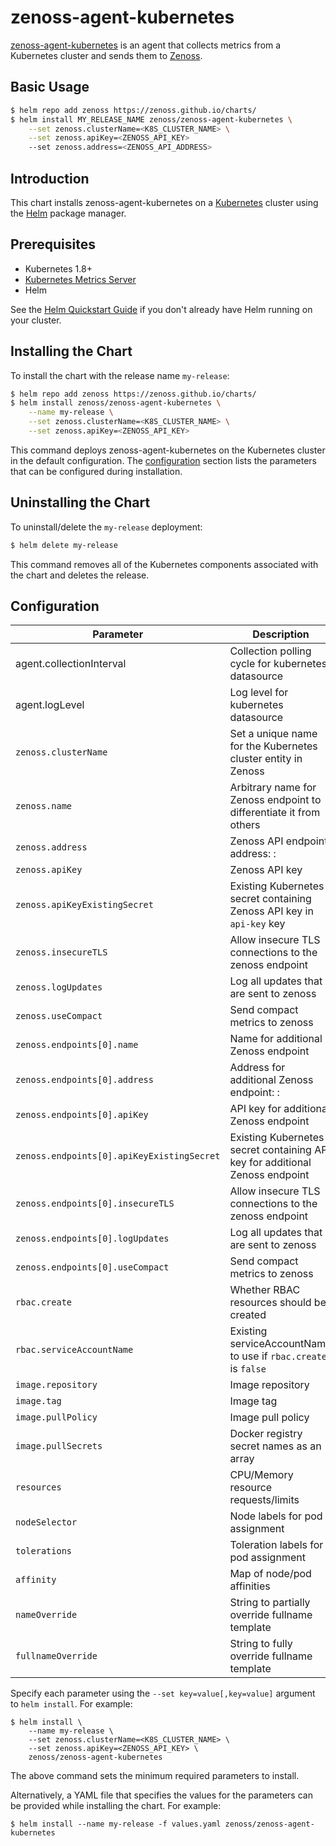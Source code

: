 # zenoss-agent-kubernetes

[zenoss-agent-kubernetes] is an agent that collects metrics from a Kubernetes
cluster and sends them to [Zenoss].

## Basic Usage

```bash
$ helm repo add zenoss https://zenoss.github.io/charts/
$ helm install MY_RELEASE_NAME zenoss/zenoss-agent-kubernetes \
    --set zenoss.clusterName=<K8S_CLUSTER_NAME> \
    --set zenoss.apiKey=<ZENOSS_API_KEY>
    --set zenoss.address=<ZENOSS_API_ADDRESS>
```

## Introduction

This chart installs zenoss-agent-kubernetes on a [Kubernetes] cluster using
the [Helm] package manager.

## Prerequisites

- Kubernetes 1.8+
- [Kubernetes Metrics Server]
- Helm

See the [Helm Quickstart Guide] if you don't already have Helm running on your
cluster.

## Installing the Chart

To install the chart with the release name `my-release`:

```bash
$ helm repo add zenoss https://zenoss.github.io/charts/
$ helm install zenoss/zenoss-agent-kubernetes \
    --name my-release \
    --set zenoss.clusterName=<K8S_CLUSTER_NAME> \
    --set zenoss.apiKey=<ZENOSS_API_KEY>
```

This command deploys zenoss-agent-kubernetes on the Kubernetes cluster in the
default configuration. The [configuration](#configuration) section lists the
parameters that can be configured during installation.

## Uninstalling the Chart

To uninstall/delete the `my-release` deployment:

```bash
$ helm delete my-release
```

This command removes all of the Kubernetes components associated with the chart
and deletes the release.

## Configuration

| Parameter                                  | Description                                                                  | Default                          |
| ------------------------------------------ | ---------------------------------------------------------------------------- | -------------------------------- |
| agent.collectionInterval                   | Collection polling cycle for kubernetes datasource                           | `300s`                           |
| agent.logLevel                             | Log level for kubernetes datasource                                          | `debug`                          |
| `zenoss.clusterName`                       | Set a unique name for the Kubernetes cluster entity in Zenoss                | `nil`                            |
| `zenoss.name`                              | Arbitrary name for Zenoss endpoint to differentiate it from others           | `default`                        |
| `zenoss.address`                           | Zenoss API endpoint address: <name>:<port>                                   | `api.zenoss.io:443`              |
| `zenoss.apiKey`                            | Zenoss API key                                                               | `nil`                            |
| `zenoss.apiKeyExistingSecret`              | Existing Kubernetes secret containing Zenoss API key in `api-key` key        | `nil`                            |
| `zenoss.insecureTLS`                       | Allow insecure TLS connections to the zenoss endpoint                        | `false`                          |
| `zenoss.logUpdates`                        | Log all updates that are sent to zenoss                                      | `false`                          |
| `zenoss.useCompact`                        | Send compact metrics to zenoss                                               | `true`                           |
| `zenoss.endpoints[0].name`                 | Name for additional Zenoss endpoint                                          | `nil`                            |
| `zenoss.endpoints[0].address`              | Address for additional Zenoss endpoint: <name>:<port>                        | `api.zenoss.io:443`              |
| `zenoss.endpoints[0].apiKey`               | API key for additional Zenoss endpoint                                       | `nil`                            |
| `zenoss.endpoints[0].apiKeyExistingSecret` | Existing Kubernetes secret containing API key for additional Zenoss endpoint | `nil`                            |
| `zenoss.endpoints[0].insecureTLS`          | Allow insecure TLS connections to the zenoss endpoint                        | `false`                          |
| `zenoss.endpoints[0].logUpdates`           | Log all updates that are sent to zenoss                                      | `false`                          |
| `zenoss.endpoints[0].useCompact`           | Send compact metrics to zenoss                                               | `true`                           |
| `rbac.create`                              | Whether RBAC resources should be created                                     | `true`                           |
| `rbac.serviceAccountName`                  | Existing serviceAccountName to use if `rbac.create` is `false`               | `default`                        |
| `image.repository`                         | Image repository                                                             | `zenoss/zdatamon`                |
| `image.tag`                                | Image tag                                                                    | current version                  |
| `image.pullPolicy`                         | Image pull policy                                                            | `IfNotPresent`                   |
| `image.pullSecrets`                        | Docker registry secret names as an array                                     | `[]`                             |
| `resources`                                | CPU/Memory resource requests/limits                                          | `{}`                             |
| `nodeSelector`                             | Node labels for pod assignment                                               | `{}`                             |
| `tolerations`                              | Toleration labels for pod assignment                                         | `[]`                             |
| `affinity`                                 | Map of node/pod affinities                                                   | `{}`                             |
| `nameOverride`                             | String to partially override fullname template                               | `nil`                            |
| `fullnameOverride`                         | String to fully override fullname template                                   | `nil`                            |

Specify each parameter using the `--set key=value[,key=value]` argument to
`helm install`. For example:

```console
$ helm install \
    --name my-release \
    --set zenoss.clusterName=<K8S_CLUSTER_NAME> \
    --set zenoss.apiKey=<ZENOSS_API_KEY> \
    zenoss/zenoss-agent-kubernetes
```

The above command sets the minimum required parameters to install.

Alternatively, a YAML file that specifies the values for the parameters can be
provided while installing the chart. For example:

```console
$ helm install --name my-release -f values.yaml zenoss/zenoss-agent-kubernetes
```

[Helm]: https://helm.sh/
[Helm Quickstart Guide]: https://helm.sh/docs/using_helm/#quickstart
[Kubernetes]: https://kubernetes.io/
[Kubernetes Metrics Server]: https://github.com/kubernetes-incubator/metrics-server
[Zenoss]: https://www.zenoss.com/
[zenoss-agent-kubernetes]: https://github.com/zenoss/zenoss-agent-kubernetes
